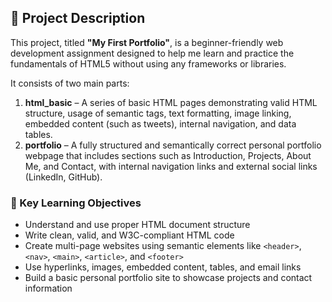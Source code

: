 ## 📄 Project Description

This project, titled **"My First Portfolio"**, is a beginner-friendly web development assignment designed to help me learn and practice the fundamentals of HTML5 without using any frameworks or libraries.

It consists of two main parts:

1. **html_basic** – A series of basic HTML pages demonstrating valid HTML structure, usage of semantic tags, text formatting, image linking, embedded content (such as tweets), internal navigation, and data tables.
2. **portfolio** – A fully structured and semantically correct personal portfolio webpage that includes sections such as Introduction, Projects, About Me, and Contact, with internal navigation links and external social links (LinkedIn, GitHub).

### 🌟 Key Learning Objectives
- Understand and use proper HTML document structure
- Write clean, valid, and W3C-compliant HTML code
- Create multi-page websites using semantic elements like `<header>`, `<nav>`, `<main>`, `<article>`, and `<footer>`
- Use hyperlinks, images, embedded content, tables, and email links
- Build a basic personal portfolio site to showcase projects and contact information
